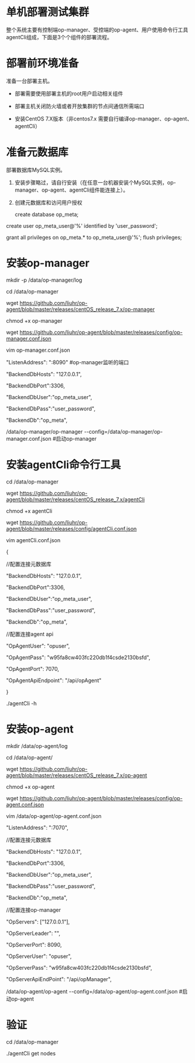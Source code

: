 # 单机部署测试集群
整个系统主要有控制端op-manager、受控端的op-agent、用户使用命令行工具agentCli组成，下面是3个个组件的部署流程。

# 部署前环境准备
准备一台部署主机。
* 部署需要使用部署主机的root用户启动相关组件
  
* 部署主机关闭防火墙或者开放集群的节点间通信所需端口

* 安装CentOS 7.X版本（非centos7.x 需要自行编译op-manager、op-agent、agentCli）


# 准备元数据库
部署数据库MySQL实例。
1. 安装步骤略过，请自行安装（在任意一台机器安装个MySQL实例，op-manager、op-agent、agentCli组件能连接上）。

2. 创建元数据库和访问用户授权 
   
   create database op_meta;

create user op_meta_user@'%' identified by 'user_password';

grant all privileges on op_meta.* to op_meta_user@'%';
flush privileges;

# 安装op-manager
mkdir -p /data/op-manager/log

cd /data/op-manager

wget https://github.com/liuhr/op-agent/blob/master/releases/centOS_release_7.x/op-manager

chmod +x op-manager

wget https://github.com/liuhr/op-agent/blob/master/releases/config/op-manager.conf.json

vim op-manager.conf.json

"ListenAddress": ":8090" #op-manager监听的端口

"BackendDbHosts": "127.0.0.1",

"BackendDbPort":3306,

"BackendDbUser":"op_meta_user",

"BackendDbPass":"user_password",

"BackendDb":"op_meta",

/data/op-manager/op-manager --config=/data/op-manager/op-manager.conf.json  #启动op-manager

# 安装agentCli命令行工具
cd /data/op-manager

wget https://github.com/liuhr/op-agent/blob/master/releases/centOS_release_7.x/agentCli

chmod +x agentCli

wget https://github.com/liuhr/op-agent/blob/master/releases/config/agentCli.conf.json

vim agentCli.conf.json

{

//配置连接元数据库

"BackendDbHosts": "127.0.0.1",

"BackendDbPort":3306,

"BackendDbUser":"op_meta_user",

"BackendDbPass":"user_password",

"BackendDb":"op_meta",

//配置连接agent api

"OpAgentUser": "opuser",

"OpAgentPass": "w95fa8cw403fc220db1f4csde2130bsfd",

"OpAgentPort": 7070,

"OpAgentApiEndpoint": "/api/opAgent"

}

./agentCli -h

# 安装op-agent

mkdir /data/op-agent/log

cd /data/op-agent/

wget https://github.com/liuhr/op-agent/blob/master/releases/centOS_release_7.x/op-agent

chmod +x op-agent

wget https://github.com/liuhr/op-agent/blob/master/releases/config/op-agent.conf.json

vim /data/op-agent/op-agent.conf.json

"ListenAddress": ":7070",

//配置连接元数据库

"BackendDbHosts": "127.0.0.1",

"BackendDbPort":3306,

"BackendDbUser":"op_meta_user",

"BackendDbPass":"user_password",

"BackendDb":"op_meta",

//配置连接op-manager

"OpServers": ["127.0.0.1"],

"OpServerLeader": "",

"OpServerPort": 8090,

"OpServerUser": "opuser",

"OpServerPass": "w95fa8cw403fc220db1f4csde2130bsfd",

"OpServerApiEndPoint": "/api/opManager",

/data/op-agent/op-agent --config=/data/op-agent/op-agent.conf.json  #启动op-agent


# 验证
cd /data/op-manager

./agentCli get nodes
